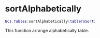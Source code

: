# sortAlphabetically

```lua
NCs.Tables:sortAlphabetically(tableToSort)
```

This function arrange alphabetically table.